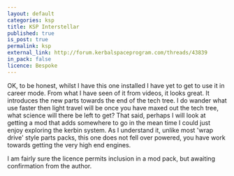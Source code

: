 ```yaml
---
layout: default
categories: ksp
title: KSP Interstellar
published: true
is_post: true
permalink: ksp
external_link: http://forum.kerbalspaceprogram.com/threads/43839
in_pack: false
licence: Bespoke
---
```


OK, to be honest, whilst I have this one installed I have yet to get to use it in career mode. 
From what I have seen of it from videos, it looks great. 
It introduces the new parts towards the end of the tech tree.
I do wander what use faster then light travel will be once you have maxed out the tech tree, what science will there be left to get?
That said, perhaps I will look at getting a mod that adds somewhere to go in the mean time I could just enjoy exploring the kerbin system.
As I understand it, unlike most 'wrap drive' style parts packs, this one does not fell over powered, you have work towards getting the very high end engines. 

I am fairly sure the licence permits inclusion in a mod pack, but awaiting confirmation from the author.